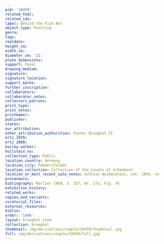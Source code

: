 ```yaml
---
pid: '18459'
related_html: 
related_ids: 
label: Behind the Fish Net
object_type: Painting
genre: 
tags: 
realdate: 
height_cm: 
width_cm: 
diameter_cm: '21'
plate_dimensions: 
support: Panel
drawing_medium: 
signature: 
signature_location: 
support_marks: 
further_inscription: 
collaborators: 
collaborator_notes: 
collectors_patrons: 
print_type: 
print_notes: 
printmaker: 
publisher: 
states: 
our_attribution: 
other_attribution_authorities: Pieter Brueghel II
ertz_1979: 
ertz_2008: 
bailey_walker: 
hollstein_no: 
collection_type: Public
location_country: Germany
location_city: Pommersfelden
location_collection: Collection of the Counts of Schönborn
location_or_most_recent_sale_notes: Schloss Weißenstein, cat. 1894, no. 72b
provenance: 
bibliography: Marlier 1969, S. 157, Nr. 17a, Fig. 76
exhibition_history: 
related_works: 
copies_and_variants: 
curatorial_files: 
external_resources: 
biblio: 
order: '1496'
layout: brueghel_item
collection: brueghel
thumbnail: img/derivatives/simple/18459/thumbnail.jpg
full: img/derivatives/simple/18459/full.jpg
---
```

